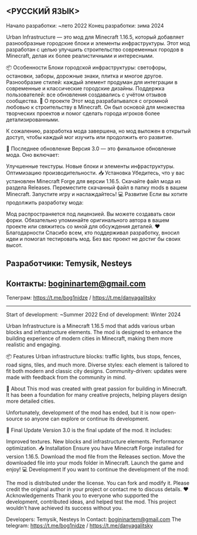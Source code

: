 <РУССКИЙ ЯЗЫК>
---

Начало разработки: ~лето 2022
Конец разработки: зима 2024

Urban Infrastructure — это мод для Minecraft 1.16.5, который добавляет разнообразные городские блоки и элементы инфраструктуры. Этот мод разработан с целью улучшить строительство современных городов в Minecraft, делая их более реалистичными и интересными.

📦 Особенности
Блоки городской инфраструктуры: светофоры, остановки, заборы, дорожные знаки, плитка и многое другое.
Разнообразие стилей: каждый элемент продуман для интеграции в современные и классические городские дизайны.
Поддержка пользователей: все обновления создавались с учётом отзывов сообщества.
📖 О проекте
Этот мод разрабатывался с огромной любовью к строительству в Minecraft. Он был основой для множества творческих проектов и помог сделать города игроков более детализированными.

К сожалению, разработка мода завершена, но мод выложен в открытый доступ, чтобы каждый мог изучить или продолжить его развитие.

🚀 Последнее обновление
Версия 3.0 — это финальное обновление мода. Оно включает:

Улучшенные текстуры.
Новые блоки и элементы инфраструктуры.
Оптимизацию производительности.
📥 Установка
Убедитесь, что у вас установлен Minecraft Forge для версии 1.16.5.
Скачайте файл мода из раздела Releases.
Переместите скачанный файл в папку mods в вашем Minecraft.
Запустите игру и наслаждайтесь!
💻 Развитие
Если вы хотите продолжить разработку мода:

Мод распространяется под лицензией.
Вы можете создавать свои форки.
Обязательно упоминайте оригинального автора в вашем проекте или свяжитесь со мной для обсуждения деталей.
❤️ Благодарности
Спасибо всем, кто поддерживал разработку, вносил идеи и помогал тестировать мод. Без вас проект не достиг бы своих высот.

Разработчики: Temysik, Nesteys
---
Контакты: bogininartem@gmail.com 
---
Телеграм: https://t.me/bog1nidze / https://t.me/danyagalitsky

---
<ENGLISH LANGUAGE>

Start of development: ~Summer 2022
End of development: Winter 2024

Urban Infrastructure is a Minecraft 1.16.5 mod that adds various urban blocks and infrastructure elements. The mod is designed to enhance the building experience of modern cities in Minecraft, making them more realistic and engaging.

📦 Features
Urban infrastructure blocks: traffic lights, bus stops, fences, road signs, tiles, and much more.
Diverse styles: each element is tailored to fit both modern and classic city designs.
Community-driven: updates were made with feedback from the community in mind.

📖 About
This mod was created with great passion for building in Minecraft. It has been a foundation for many creative projects, helping players design more detailed cities.

Unfortunately, development of the mod has ended, but it is now open-source so anyone can explore or continue its development.

🚀 Final Update
Version 3.0 is the final update of the mod. It includes:

Improved textures.
New blocks and infrastructure elements.
Performance optimization.
📥 Installation
Ensure you have Minecraft Forge installed for version 1.16.5.
Download the mod file from the Releases section.
Move the downloaded file into your mods folder in Minecraft.
Launch the game and enjoy!
💻 Development
If you want to continue the development of the mod:

The mod is distributed under the license.
You can fork and modify it.
Please credit the original author in your project or contact me to discuss details.
❤️ Acknowledgements
Thank you to everyone who supported the development, contributed ideas, and helped test the mod. This project wouldn’t have achieved its success without you.

Developers: Temysik, Nesteys
In Contact: bogininartem@gmail.com 
The telegram: https://t.me/bog1nidze / https://t.me/danyagalitsky
